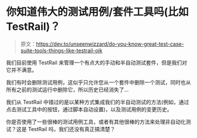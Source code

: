 # 你知道伟大的测试用例/套件工具吗(比如 TestRail)？

> 原文：<https://dev.to/unseenwizzard/do-you-know-great-test-case-suite-tools-things-like-testrail-ojk>

我们目前使用 TestRail 来管理一个有点大的手动和半自动测试套件，但是我们对它并不满意。

我们有时会删除测试用例，这似乎只允许您从一个套件中删除一个测试，同时也从所有之前的测试运行中删除它，所以历史已经消失了...

我们从 TestRail 中错过的是以某种方式集成我们的半自动测试的方法(例如，通过点击测试工具中的按钮，通过脚本自动设置)，以及测试用例的变更历史。

你是否使用了一些很棒的测试用例工具，或者有其他很棒的方法来处理非自动化测试？这是 TestRail 吗，我们还没有真正搞清楚？
